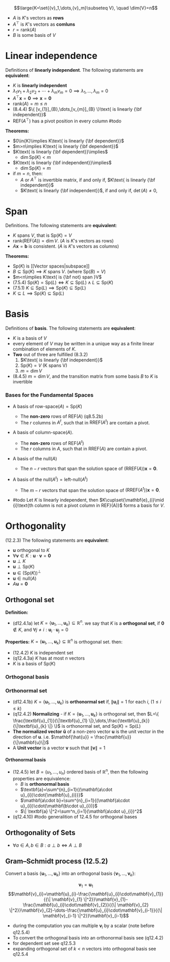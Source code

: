 $$\large{K=\set{{v}_1,\dots,{v}_m}\subseteq V}, \quad \dim{V}=n$$
- $A$ is $K$'s vectors as **rows** 
- $A^{\top}$ is $K$'s vectors as **comluns** 
- $r=\text{rank}(A)$
- $B$ is some basis of $V$ 

# Linear independence

Definitions of **linearly independent**. The following statements are **equivalent**:
- $K$ is **linearly independent**
- $\lambda_1{v}_1 + \lambda_2{v}_2 + \cdots + \lambda_m{v}_m = {0}\implies{\lambda_{1},\dots,{\lambda_{m}}}=0$
- $A^{\top}\mathbf{x}=\mathbf{0}\implies \mathbf{x}=\mathbf{0}$
- $\text{rank}({A})=m\leq n$
- (8.4.4) $\{ [v_{1}]_{B},\dots,[v_{m}]_{B} \}\text{ is linearly {\bf independent}}$
- $\text{REF}(A^\top)$ has a pivot position in every column #todo 

**Theorems:**
- $0\in{K}\implies K\text{ is linearly {\bf dependent}}$
- $m>n\implies K\text{ is linearly {\bf dependent}}$
- $K\text{ is linearly {\bf dependent}}\implies$
	- $\dim\text{Sp}(K)< m$
- $K\text{ is linearly {\bf independent}}\implies$
	- $\dim\text{Sp}(K)= m$
- if $m=n$, then: 
	- $A$ or $A^{\top}$ is invertible matrix, if and only if, $K\text{ is linearly {\bf independent}}$
	- $K\text{ is linearly {\bf independent}}$, if and only if, $\det{(A)}\neq 0$, 

# Span

Definitions. The following statements are **equivalent**:
- $K\text{ spans }V$, that is $\text{Sp}(K)=V$
- $\text{rank}(\text{REF}(A))=\dim{V}$.   ($A$ is $K$'s vectors as rows)
- $A\mathbf{x}=\mathbf{b}\text{ is consistent}$.   ($A$ is $K$'s vectors as columns)

**Theorems:**
- $\text{Sp}(K)$ is [[Vector spaces|subspace]]
- $B\subseteq{\text{Sp}{(K)}}\implies{K\text{ spans }V}$. (where $\text{Sp}({B})=V$)
- $m<n\implies K\text{ is {\bf not} span }V$
- (7.5.4) $\text{Sp}{(K)}=\text{Sp}{(L)}\iff{K\subseteq\text{Sp}{(L)}\land{L\subseteq\text{Sp}{(K)}}}$
- (7.5.1) $K\subseteq{\text{Sp}{(L)}}\implies{\text{Sp}{(K)}\subseteq\text{Sp}{(L)}}$
- $K \subseteq{L}\implies{\text{Sp}{(K)}\subseteq\text{Sp}{(L)}}$
# Basis

Definitions of **basis**. The following statements are **equivalent**:
- $K$ is a basis of $V$
- every element of $V$ may be written in a unique way as a finite linear combination of elements of $K$.
- **Two** out of three are fulfilled (8.3.2)
	1. $K\text{ is linearly {\bf independent}}$
	2. $\text{Sp}(K)=V$  (K spans V)
	3. $m=\dim V$ 
- (8.4.5) $m=\dim V$, and the transition matrix from some basis $B$ to $K$ is invertible

### Bases for the Fundamental Spaces

- A basis of $\text{row-space}({A})=\text{Sp}(K)$
	- The **non-zero** rows of $\text{REF}(A)$ (q8.5.2b)
	- The $r$ columns in $A^t$, such that in $\text{RREF}(A^t)$ are contain a pivot.
-  A basis of $\text{column-space}({A})$.
	- The **non-zero** rows of $\text{REF}(A^t)$
	- The $r$ columns in $A$, such that in $\text{RREF}(A)$ are contain a pivot.
- A basis of the $\text{null}{(A)}$ 
	- The $n-r$ vectors that span the solution space of $(\text{RREF}(A))\mathbf{x}=\mathbf{0}$. 
- A basis of the $\text{null}{(A^t)}=\text{left-null}{(A^t)}$ 
	- The $m-r$ vectors that span the solution space of $(\text{RREF}(A^t))\mathbf{x}=\mathbf{0}$. 


- #todo  Let $K$ is linearly independent, then $K\cup\set{\mathbf{e}_{i}\mid {i}\text{th column is not a pivot column in REF}(A)}$ forms a basis for $V$.

# Orthogonality  

(12.2.3) The following statements are **equivalent**:
- $\mathbf{u}$ orthogonal to $K$
- $\forall\mathbf{v}\in{K}:\mathbf{u}\cdot \mathbf{v}=\mathbf{0}$
- $\mathbf{u} \perp K$
- $\mathbf{u} \perp \text{Sp}(K)$
- $\mathbf{u}\in{(\text{Sp}(K))^\perp}$
- $\mathbf{u}\in{\text{null}(A)}$
- $A\mathbf{u}=\mathbf{0}$
## Orthogonal set

**Definition:**
- (d12.4.1a) let $K=\{ \textbf{u}_{1}, \dots,\textbf{u}_{k} \} \subseteq\mathbb{R}^n$. we say that $K$ is a **orthogonal set**, if $\textbf{0}\notin{K}$, and $\forall{j\neq i}:\textbf{u}_{i}\cdot\textbf{u}_{j}=0$

**Properties:**
$K=\{ \textbf{u}_{1}, \dots,\textbf{u}_{k} \} \subseteq\mathbb{R}^n$ is orthogonal set. then:
- (12.4.2) $K$ is independent set
- (q12.4.3a) $K$ has at most $n$ vectors
- $K$ is a basis of $\text{Sp}(K)$


### Orthogonal basis


### Orthonormal set

- (d12.4.1b) $K=\{ \textbf{u}_{1}, \dots,\textbf{u}_{k} \}$ is **orthonormal set** if, $\| \textbf{u}_{i} \|=1$ for each $i$, ($1\leq i\leq k$)
- (q12.4.2) **Normalizing** - if $K=\{ \mathbf{u}_{1}, \dots,\textbf{u}_{k} \}$ is orthogonal set, then $L=\{ \frac{\textbf{u}_{1}}{\|\textbf{u}_{1} \|},\dots,\frac{\textbf{u}_{k}}{\|\textbf{u}_{k} \|} \}$ is orthonormal set, and $\text{Sp}(K)=\text{Sp}(L)$
- **The normalized vector** $\mathbf{\hat{u}}$ of a non-zero vector $\mathbf{{u}}$ is the unit vector in the direction of $\mathbf{{u}}$. i.e. $\mathbf{\hat{u}} = \frac{\mathbf{u}}{\|\mathbf{u}\|}$
- A **Unit vector** is a vector $\textbf{v}$ such that $\| \textbf{v} \|=1$

#### Orthonormal basis

- (12.4.5) let $B=(u_{1}, \dots ,u_{n})$ ordered basis of $\mathbb{R}^n$, then the following properties are equivalence:
	- $B$ is **orthonormal basis**
	- $\textbf{a}=\sum^{n}_{i=1}{(\mathbf{a\cdot u}_{i})\cdot{\mathbf{u}_{i}}}$
	- $\mathbf{a\cdot b}=\sum^{n}_{i=1}{(\mathbf{a\cdot u}_{i})\cdot(\mathbf{b\cdot u}_{i})}$
	- $\| \textbf{a} \|^2=\sum^n_{i=1}(\mathbf{a\cdot u}_{i})^2$
- (q12.4.10) #todo generalition of 12.4.5 for orthogonal bases

## Orthogonality of Sets

- $\forall a \in A, b \in B: a \perp b\iff A\perp B$

## **Gram–Schmidt process** (12.5.2) 

Convert a basis $\{ \mathbf{u}_{1},\dots,\mathbf{u}_{k} \}$ into an orthogonal basis $\{ \mathbf{v}_{1},\dots,\mathbf{v}_{k} \}$:

$$\mathbf{v}_{1}=\mathbf{u}_{1}$$
$$\mathbf{v}_{i}=\mathbf{u}_{i}-\frac{\mathbf{u}_{i}\cdot\mathbf{v}_{1}}{{\| \mathbf{v}_{1} \|^2}}\mathbf{v}_{1}-\frac{\mathbf{u}_{i}\cdot\mathbf{v}_{2}}{{\| \mathbf{v}_{2} \|^2}}\mathbf{v}_{2}-\dots-\frac{\mathbf{u}_{i}\cdot\mathbf{v}_{i-1}}{{\| \mathbf{v}_{i-1} \|^2}}\mathbf{v}_{i-1}$$

- during the computation you can multiple $\mathbf{v}_{i}$ by a scalar (note before q12.5.4)
- To convert the orthogonal basis into an orthonormal basis see (q12.4.2)
- for dependent set see q12.5.3
- expanding orthogonal set of $k<n$ vectors into orthogonal basis see q12.5.4


